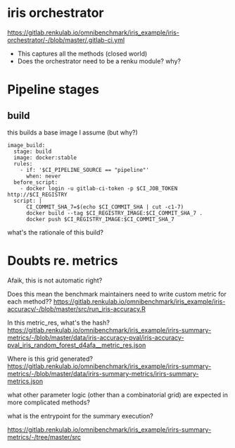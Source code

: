 # iris orchestrator

https://gitlab.renkulab.io/omnibenchmark/iris_example/iris-orchestrator/-/blob/master/.gitlab-ci.yml

* This captures all the methods (closed world)
* Does the orchestrator need to be a renku module? why?


# Pipeline stages

## build

this builds a base image I assume (but why?)

```
image_build:
  stage: build
  image: docker:stable
  rules:
    - if: '$CI_PIPELINE_SOURCE == "pipeline"'
      when: never
  before_script:
    - docker login -u gitlab-ci-token -p $CI_JOB_TOKEN http://$CI_REGISTRY
  script: |
      CI_COMMIT_SHA_7=$(echo $CI_COMMIT_SHA | cut -c1-7)
      docker build --tag $CI_REGISTRY_IMAGE:$CI_COMMIT_SHA_7 .
      docker push $CI_REGISTRY_IMAGE:$CI_COMMIT_SHA_7
```

what's the rationale of this build?


# Doubts re. metrics

Afaik, this is not automatic right?

Does this mean the benchmark maintainers need to write custom metric for each method??
https://gitlab.renkulab.io/omnibenchmark/iris_example/iris-accuracy/-/blob/master/src/run_iris-accuracy.R

In this metric_res, what's the hash?
https://gitlab.renkulab.io/omnibenchmark/iris_example/irirs-summary-metrics/-/blob/master/data/iris-accuracy-pval/iris-accuracy-pval_iris_random_forest_d4afa__metric_res.json

Where is this grid generated?
https://gitlab.renkulab.io/omnibenchmark/iris_example/irirs-summary-metrics/-/blob/master/data/irirs-summary-metrics/irirs-summary-metrics.json

what other parameter logic (other than a combinatorial grid) are expected in more complicated methods?


what is the entrypoint for the summary execution?

https://gitlab.renkulab.io/omnibenchmark/iris_example/irirs-summary-metrics/-/tree/master/src
